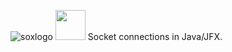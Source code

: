![soxlogo](https://i.imgur.com/dqC8grW.png)
<img src="https://i.imgur.com/dqC8grW.png" width="48">
Socket connections in Java/JFX.
